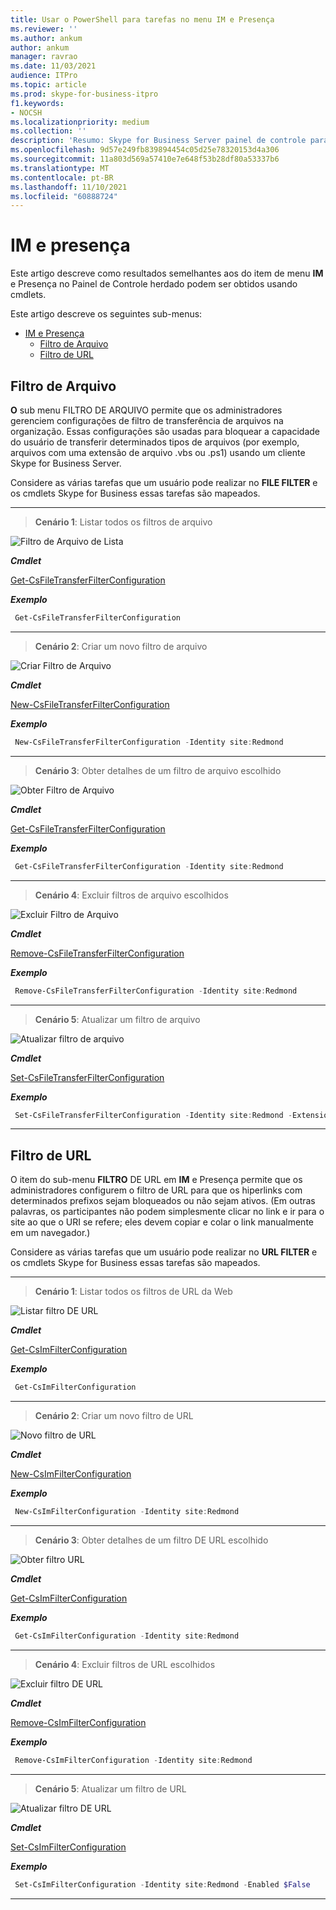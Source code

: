 ```yaml
---
title: Usar o PowerShell para tarefas no menu IM e Presença
ms.reviewer: ''
ms.author: ankum
author: ankum
manager: ravrao
ms.date: 11/03/2021
audience: ITPro
ms.topic: article
ms.prod: skype-for-business-itpro
f1.keywords:
- NOCSH
ms.localizationpriority: medium
ms.collection: ''
description: 'Resumo: Skype for Business Server painel de controle para mapeamento de Cmdlet para menu IM e Presença.'
ms.openlocfilehash: 9d57e249fb839894454c05d25e78320153d4a306
ms.sourcegitcommit: 11a803d569a57410e7e648f53b28df80a53337b6
ms.translationtype: MT
ms.contentlocale: pt-BR
ms.lasthandoff: 11/10/2021
ms.locfileid: "60888724"
---
```

# <a name="im-and-presence"></a>IM e presença

Este artigo descreve como resultados semelhantes aos do item de menu **IM** e Presença no Painel de Controle herdado podem ser obtidos usando cmdlets.

Este artigo descreve os seguintes sub-menus:

- [IM e Presença](#im-and-presence)
  - [Filtro de Arquivo](#file-filter)
  - [Filtro de URL](#url-filter)

## <a name="file-filter"></a>Filtro de Arquivo

**O** sub menu FILTRO DE ARQUIVO permite que os administradores gerenciem configurações de filtro de transferência de arquivos na organização. Essas configurações são usadas para bloquear a capacidade do usuário de transferir determinados tipos de arquivos (por exemplo, arquivos com uma extensão de arquivo .vbs ou .ps1) usando um cliente Skype for Business Server.

Considere as várias tarefas que um usuário pode realizar no **FILE FILTER** e os cmdlets Skype for Business essas tarefas são mapeados.

---

> **Cenário 1**: Listar todos os filtros de arquivo

   ![Filtro de Arquivo de Lista](./media/file-filter-1.png)

***Cmdlet***

[Get-CsFileTransferFilterConfiguration](/powershell/module/skype/get-csfiletransferfilterconfiguration)

***Exemplo***

```powershell
 Get-CsFileTransferFilterConfiguration
```

---

> **Cenário 2**: Criar um novo filtro de arquivo

   ![Criar Filtro de Arquivo](./media/file-filter-2.png)

***Cmdlet***

[New-CsFileTransferFilterConfiguration](/powershell/module/skype/new-csfiletransferfilterconfiguration)  

***Exemplo***

```powershell
 New-CsFileTransferFilterConfiguration -Identity site:Redmond
```

---

> **Cenário 3**: Obter detalhes de um filtro de arquivo escolhido

   ![Obter Filtro de Arquivo](./media/file-filter-3.png)

***Cmdlet***

[Get-CsFileTransferFilterConfiguration](/powershell/module/skype/get-csfiletransferfilterconfiguration)

***Exemplo***

```powershell
 Get-CsFileTransferFilterConfiguration -Identity site:Redmond
```

---

> **Cenário 4**: Excluir filtros de arquivo escolhidos

   ![Excluir Filtro de Arquivo](./media/file-filter-4.png)

***Cmdlet***

[Remove-CsFileTransferFilterConfiguration](/powershell/module/skype/remove-csfiletransferfilterconfiguration)

***Exemplo***

```powershell
 Remove-CsFileTransferFilterConfiguration -Identity site:Redmond
```

---

> **Cenário 5**: Atualizar um filtro de arquivo

   ![Atualizar filtro de arquivo](./media/file-filter-5.png)

***Cmdlet***

[Set-CsFileTransferFilterConfiguration](/powershell/module/skype/set-csfiletransferfilterconfiguration)

***Exemplo***

```powershell
 Set-CsFileTransferFilterConfiguration -Identity site:Redmond -Extensions @{Add=".ps1"}
```

---

## <a name="url-filter"></a>Filtro de URL

O item do sub-menu **FILTRO** DE URL em **IM** e Presença permite que os administradores configurem o filtro de URL para que os hiperlinks com determinados prefixos sejam bloqueados ou não sejam ativos. (Em outras palavras, os participantes não podem simplesmente clicar no link e ir para o site ao que o URI se refere; eles devem copiar e colar o link manualmente em um navegador.)

Considere as várias tarefas que um usuário pode realizar no **URL FILTER** e os cmdlets Skype for Business essas tarefas são mapeados.

---
> **Cenário 1**: Listar todos os filtros de URL da Web

   ![Listar filtro DE URL](./media/url-filter-1.png)

***Cmdlet***

[Get-CsImFilterConfiguration](/powershell/module/skype/get-csimfilterconfiguration)

***Exemplo***

```powershell
 Get-CsImFilterConfiguration
```

---

> **Cenário 2**: Criar um novo filtro de URL

   ![Novo filtro de URL](./media/url-filter-2.png)

***Cmdlet***

[New-CsImFilterConfiguration](/powershell/module/skype/new-csimfilterconfiguration)  

***Exemplo***

```powershell
 New-CsImFilterConfiguration -Identity site:Redmond
```

---

> **Cenário 3**: Obter detalhes de um filtro DE URL escolhido

   ![Obter filtro URL](./media/url-filter-3.png)

***Cmdlet***

[Get-CsImFilterConfiguration](/powershell/module/skype/get-csimfilterconfiguration)

***Exemplo***

```powershell
 Get-CsImFilterConfiguration -Identity site:Redmond
```

---

> **Cenário 4**: Excluir filtros de URL escolhidos

   ![Excluir filtro DE URL](./media/url-filter-4.png)

***Cmdlet***

[Remove-CsImFilterConfiguration](/powershell/module/skype/remove-csimfilterconfiguration)

***Exemplo***

```powershell
 Remove-CsImFilterConfiguration -Identity site:Redmond
```

---

> **Cenário 5**: Atualizar um filtro de URL

   ![Atualizar filtro DE URL](./media/url-filter-5.png)

***Cmdlet***

[Set-CsImFilterConfiguration](/powershell/module/skype/set-csimfilterconfiguration)

***Exemplo***

```powershell
 Set-CsImFilterConfiguration -Identity site:Redmond -Enabled $False
```

---
